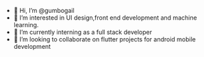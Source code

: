- 👋 Hi, I’m @gumbogail
- 👀 I’m interested in UI design,front end development and machine learning.
- 🌱 I’m currently interning as a full stack developer 
- 💞️ I’m looking to collaborate on flutter projects for android mobile development
  

<!---
gumbogail/gumbogail is a ✨ special ✨ repository because its `README.md` (this file) appears on your GitHub profile.
You can click the Preview link to take a look at your changes.
--->
